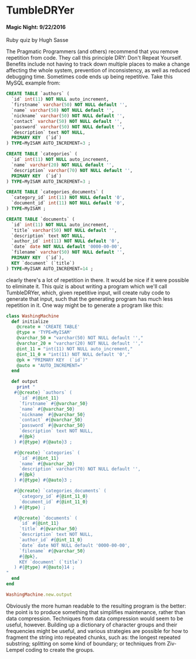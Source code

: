 # TumbleDRYer
#### Magic Night: 9/22/2016


Ruby quiz by Hugh Sasse

The Pragmatic Programmers (and others) recommend that you remove repetition from
code. They call this principle DRY: Don't Repeat Yourself. Benefits include not
having to track down multiple places to make a change affecting the whole
system, prevention of inconsistency, as well as reduced debugging time.
Sometimes code ends up being repetitive. Take this MySQL example from:

```sql
CREATE TABLE `authors` (
  `id` int(11) NOT NULL auto_increment,
  `firstname` varchar(50) NOT NULL default '',
  `name` varchar(50) NOT NULL default '',
  `nickname` varchar(50) NOT NULL default '',
  `contact` varchar(50) NOT NULL default '',
  `password` varchar(50) NOT NULL default '',
  `description` text NOT NULL,
  PRIMARY KEY  (`id`)
) TYPE=MyISAM AUTO_INCREMENT=3 ;

CREATE TABLE `categories` (
  `id` int(11) NOT NULL auto_increment,
  `name` varchar(20) NOT NULL default '',
  `description` varchar(70) NOT NULL default '',
  PRIMARY KEY  (`id`)
) TYPE=MyISAM AUTO_INCREMENT=3 ;

CREATE TABLE `categories_documents` (
  `category_id` int(11) NOT NULL default '0',
  `document_id` int(11) NOT NULL default '0',
) TYPE=MyISAM ;

CREATE TABLE `documents` (
  `id` int(11) NOT NULL auto_increment,
  `title` varchar(50) NOT NULL default '',
  `description` text NOT NULL,
  `author_id` int(11) NOT NULL default '0',
  `date` date NOT NULL default '0000-00-00',
  `filename` varchar(50) NOT NULL default '',
  PRIMARY KEY  (`id`),
  KEY `document` (`title`)
) TYPE=MyISAM AUTO_INCREMENT=14 ;
```

clearly there's a lot of repetition in there. It would be nice if it were
possible to eliminate it. This quiz is about writing a program which we'll call
TumbleDRYer, which, given repetitive input, will create ruby code to generate
that input, such that the generating program has much less repetition in it. One
way might be to generate a program like this:

```ruby
class WashingMachine
  def initialize
    @create = 'CREATE TABLE'
    @type = 'TYPE=MyISAM'
    @varchar_50 = "varchar(50) NOT NULL default '',"
    @varchar_20 = "varchar(20) NOT NULL default '',"
    @int_11 = "int(11) NOT NULL auto_increment,"
    @int_11_0 = "int(11) NOT NULL default '0',"
    @pk = "PRIMARY KEY  (`id`)"
    @auto = "AUTO_INCREMENT="
  end

  def output
    print "
   #{@create} `authors` (
     `id` #{@int_11}
     `firstname` #{@varchar_50}
     `name` #{@varchar_50}
     `nickname` #{@varchar_50}
     `contact` #{@varchar_50}
     `password` #{@varchar_50}
     `description` text NOT NULL,
     #{@pk}
   ) #{@type} #{@auto}3 ;

   #{@create} `categories` (
     `id` #{@int_11}
     `name` #{@varchar_20}
     `description` varchar(70) NOT NULL default '',
     #{@pk}
   ) #{@type} #{@auto}3 ;

   #{@create} `categories_documents` (
     `category_id` #{@int_11_0}
     `document_id` #{@int_11_0}
   ) #{@type} ;

   #{@create} `documents` (
     `id` #{@int_11}
     `title` #{@varchar_50}
     `description` text NOT NULL,
     `author_id` #{@int_11_0}
     `date` date NOT NULL default '0000-00-00',
     `filename` #{@varchar_50}
     #{@pk},
     KEY `document` (`title`)
   ) #{@type} #{@auto}14 ;
"
  end
end

WashingMachine.new.output
```

Obviously the more human readable to the resulting program is the better: the
point is to produce something that simplifies maintenance, rather than data
compression. Techniques from data compression would seem to be useful, however.
Building up a dictionary of character groups and their frequencies might be
useful, and various strategies are possible for how to fragment the string into
repeated chunks, such as: the longest repeated substring; splitting on some kind
of boundary; or techniques from Ziv-Lempel coding to create the groups.
